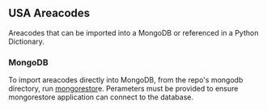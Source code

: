 ## USA Areacodes
Areacodes that can be imported into a MongoDB or referenced in a Python Dictionary.

### MongoDB
To import areacodes directly into MongoDB, from the repo's mongodb directory, run [mongorestor](https://docs.mongodb.com/manual/reference/program/mongorestore/)e. Perameters must be provided to ensure mongorestore application can connect to the database.


